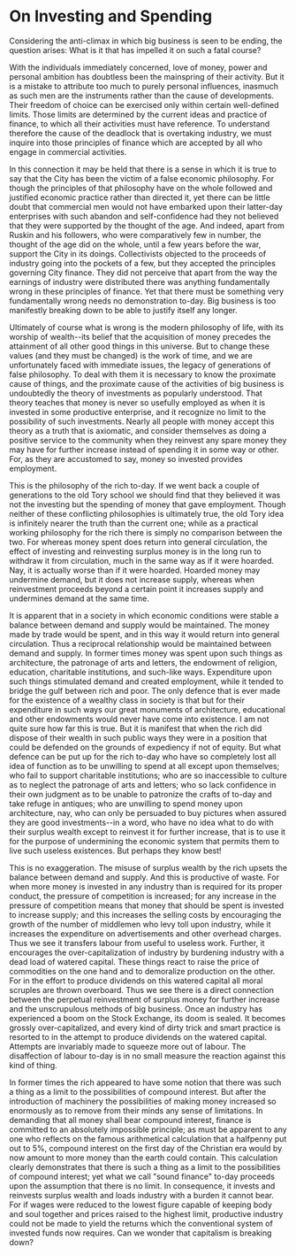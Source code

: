 # On Investing and Spending

Considering the anti-climax in which big business is seen to be ending, the question arises: What is it that has impelled it on such a fatal course?

With the individuals immediately concerned, love of money, power and personal ambition has doubtless been the mainspring of their activity. But it is a mistake to attribute too much to purely personal influences, inasmuch as such men are the instruments rather than the cause of developments. Their freedom of choice can be exercised only within certain well-defined limits. Those limits are determined by the current ideas and practice of finance, to which all their activities must have reference. To understand therefore the cause of the deadlock that is overtaking industry, we must inquire into those principles of finance which are accepted by all who engage in commercial activities.

In this connection it may be held that there is a sense in which it is true to say that the City has been the victim of a false economic philosophy. For though the principles of that philosophy have on the whole followed and justified economic practice rather than directed it, yet there can be little doubt that commercial men would not have embarked upon their latter-day enterprises with such abandon and self-confidence had they not believed that they were supported by the thought of the age. And indeed, apart from Ruskin and his followers, who were comparatively few in number, the thought of the age did on the whole, until a few years before the war, support the City in its doings. Collectivists objected to the proceeds of industry going into the pockets of a few, but they accepted the principles governing City finance. They did not perceive that apart from the way the earnings of industry were distributed there was anything fundamentally wrong in these principles of finance. Yet that there must be something very fundamentally wrong needs no demonstration to-day. Big business is too manifestly breaking down to be able to justify itself any longer.

Ultimately of course what is wrong is the modern philosophy of life, with its worship of wealth--its belief that the acquisition of money precedes the attainment of all other good things in this universe. But to change these values (and they must be changed) is the work of time, and we are unfortunately faced with immediate issues, the legacy of generations of false philosophy. To deal with them it is necessary to know the proximate cause of things, and the proximate cause of the activities of big business is undoubtedly the theory of investments as popularly understood. That theory teaches that money is never so usefully employed as when it is invested in some productive enterprise, and it recognize no limit to the possibility of such investments. Nearly all people with money accept this theory as a truth that is axiomatic, and consider themselves as doing a positive service to the community when they reinvest any spare money they may have for further increase instead of spending it in some way or other. For, as they are accustomed to say, money so invested provides employment.

This is the philosophy of the rich to-day. If we went back a couple of generations to the old Tory school we should find that they believed it was not the investing but the spending of money that gave employment. Though neither of these conflicting philosophies is ultimately true, the old Tory idea is infinitely nearer the truth than the current one; while as a practical working philosophy for the rich there is simply no comparison between the two. For whereas money spent does return into general circulation, the effect of investing and reinvesting surplus money is in the long run to withdraw it from circulation, much in the same way as if it were hoarded. Nay, it is actually worse than if it were hoarded. Hoarded money may undermine demand, but it does not increase supply, whereas when reinvestment proceeds beyond a certain point it increases supply and undermines demand at the same time.

It is apparent that in a society in which economic conditions were stable a balance between demand and supply would be maintained. The money made by trade would be spent, and in this way it would return into general circulation. Thus a reciprocal relationship would be maintained between demand and supply. In former times money was spent upon such things as architecture, the patronage of arts and letters, the endowment of religion, education, charitable institutions, and such-like ways. Expenditure upon such things stimulated demand and created employment, while it tended to bridge the gulf between rich and poor. The only defence that is ever made for the existence of a wealthy class in society is that but for their expenditure in such ways our great monuments of architecture, educational and other endowments would never have come into existence. I am not quite sure how far this is true. But it is manifest that when the rich did dispose of their wealth in such public ways they were in a position that could be defended on the grounds of expediency if not of equity. But what defence can be put up for the rich to-day who have so completely lost all idea of function as to be unwilling to spend at all except upon themselves; who fail to support charitable institutions; who are so inaccessible to culture as to neglect the patronage of arts and letters; who so lack confidence in their own judgment as to be unable to patronize the crafts of to-day and take refuge in antiques; who are unwilling to spend money upon architecture, nay, who can only be persuaded to buy pictures when assured they are good investments--in a word, who have no idea what to do with their surplus wealth except to reinvest it for further increase, that is to use it for the purpose of undermining the economic system that permits them to live such useless existences. But perhaps they know best!

This is no exaggeration. The misuse of surplus wealth by the rich upsets the balance between demand and supply. And this is productive of waste. For when more money is invested in any industry than is required for its proper conduct, the pressure of competition is increased; for any increase in the pressure of competition means that money that should be spent is invested to increase supply; and this increases the selling costs by encouraging the growth of the number of middlemen who levy toll upon industry, while it increases the expenditure on advertisements and other overhead charges. Thus we see it transfers labour from useful to useless work. Further, it encourages the over-capitalization of industry by burdening industry with a dead load of watered capital. These things react to raise the price of commodities on the one hand and to demoralize production on the other. For in the effort to produce dividends on this watered capital all moral scruples are thrown overboard. Thus we see there is a direct connection between the perpetual reinvestment of surplus money for further increase and the unscrupulous methods of big business. Once an industry has experienced a boom on the Stock Exchange, its doom is sealed. It becomes grossly over-capitalized, and every kind of dirty trick and smart practice is resorted to in the attempt to produce dividends on the watered capital. Attempts are invariably made to squeeze more out of labour. The disaffection of labour to-day is in no small measure the reaction against this kind of thing.

In former times the rich appeared to have some notion that there was such a thing as a limit to the possibilities of compound interest. But after the introduction of machinery the possibilities of making money increased so enormously as to remove from their minds any sense of limitations. In demanding that all money shall bear compound interest, finance is committed to an absolutely impossible principle; as must be apparent to any one who reflects on the famous arithmetical calculation that a halfpenny put out to 5%, compound interest on the first day of the Christian era would by now amount to more money than the earth could contain. This calculation clearly demonstrates that there is such a thing as a limit to the possibilities of compound interest; yet what we call "sound finance" to-day proceeds upon the assumption that there is no limit. In consequence, it invests and reinvests surplus wealth and loads industry with a burden it cannot bear. For if wages were reduced to the lowest figure capable of keeping body and soul together and prices raised to the highest limit, productive industry could not be made to yield the returns which the conventional system of invested funds now requires. Can we wonder that capitalism is breaking down?
